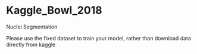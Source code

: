 # Kaggle_Bowl_2018
Nuclei Segmentation

Please use the fixed dataset to train your model, rather than download data directly from kaggle
